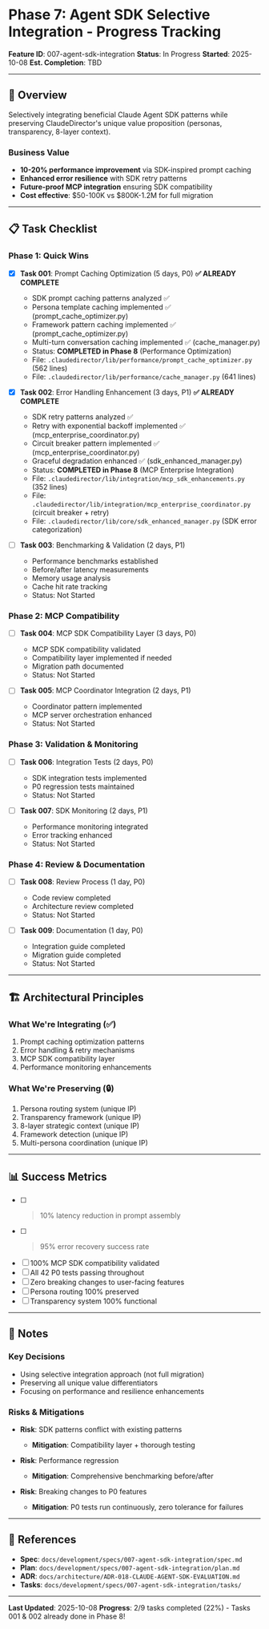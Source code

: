 # Phase 7: Agent SDK Selective Integration - Progress Tracking

**Feature ID**: 007-agent-sdk-integration
**Status**: In Progress
**Started**: 2025-10-08
**Est. Completion**: TBD

---

## 🎯 Overview

Selectively integrating beneficial Claude Agent SDK patterns while preserving ClaudeDirector's unique value proposition (personas, transparency, 8-layer context).

### Business Value
- **10-20% performance improvement** via SDK-inspired prompt caching
- **Enhanced error resilience** with SDK retry patterns
- **Future-proof MCP integration** ensuring SDK compatibility
- **Cost effective**: $50-100K vs $800K-1.2M for full migration

---

## 📋 Task Checklist

### Phase 1: Quick Wins
- [x] **Task 001**: Prompt Caching Optimization (5 days, P0) **✅ ALREADY COMPLETE**
  - SDK prompt caching patterns analyzed ✅
  - Persona template caching implemented ✅ (prompt_cache_optimizer.py)
  - Framework pattern caching implemented ✅ (prompt_cache_optimizer.py)
  - Multi-turn conversation caching implemented ✅ (cache_manager.py)
  - Status: **COMPLETED in Phase 8** (Performance Optimization)
  - File: `.claudedirector/lib/performance/prompt_cache_optimizer.py` (562 lines)
  - File: `.claudedirector/lib/performance/cache_manager.py` (641 lines)

- [x] **Task 002**: Error Handling Enhancement (3 days, P1) **✅ ALREADY COMPLETE**
  - SDK retry patterns analyzed ✅
  - Retry with exponential backoff implemented ✅ (mcp_enterprise_coordinator.py)
  - Circuit breaker pattern implemented ✅ (mcp_enterprise_coordinator.py)
  - Graceful degradation enhanced ✅ (sdk_enhanced_manager.py)
  - Status: **COMPLETED in Phase 8** (MCP Enterprise Integration)
  - File: `.claudedirector/lib/integration/mcp_sdk_enhancements.py` (352 lines)
  - File: `.claudedirector/lib/integration/mcp_enterprise_coordinator.py` (circuit breaker + retry)
  - File: `.claudedirector/lib/core/sdk_enhanced_manager.py` (SDK error categorization)

- [ ] **Task 003**: Benchmarking & Validation (2 days, P1)
  - Performance benchmarks established
  - Before/after latency measurements
  - Memory usage analysis
  - Cache hit rate tracking
  - Status: Not Started

### Phase 2: MCP Compatibility
- [ ] **Task 004**: MCP SDK Compatibility Layer (3 days, P0)
  - MCP SDK compatibility validated
  - Compatibility layer implemented if needed
  - Migration path documented
  - Status: Not Started

- [ ] **Task 005**: MCP Coordinator Integration (2 days, P1)
  - Coordinator pattern implemented
  - MCP server orchestration enhanced
  - Status: Not Started

### Phase 3: Validation & Monitoring
- [ ] **Task 006**: Integration Tests (2 days, P0)
  - SDK integration tests implemented
  - P0 regression tests maintained
  - Status: Not Started

- [ ] **Task 007**: SDK Monitoring (2 days, P1)
  - Performance monitoring integrated
  - Error tracking enhanced
  - Status: Not Started

### Phase 4: Review & Documentation
- [ ] **Task 008**: Review Process (1 day, P0)
  - Code review completed
  - Architecture review completed
  - Status: Not Started

- [ ] **Task 009**: Documentation (1 day, P0)
  - Integration guide completed
  - Migration guide completed
  - Status: Not Started

---

## 🏗️ Architectural Principles

### What We're Integrating (✅)
1. Prompt caching optimization patterns
2. Error handling & retry mechanisms
3. MCP SDK compatibility layer
4. Performance monitoring enhancements

### What We're Preserving (🔒)
1. Persona routing system (unique IP)
2. Transparency framework (unique IP)
3. 8-layer strategic context (unique IP)
4. Framework detection (unique IP)
5. Multi-persona coordination (unique IP)

---

## 📊 Success Metrics

- [ ] >10% latency reduction in prompt assembly
- [ ] >95% error recovery success rate
- [ ] 100% MCP SDK compatibility validated
- [ ] All 42 P0 tests passing throughout
- [ ] Zero breaking changes to user-facing features
- [ ] Persona routing 100% preserved
- [ ] Transparency system 100% functional

---

## 📝 Notes

### Key Decisions
- Using selective integration approach (not full migration)
- Preserving all unique value differentiators
- Focusing on performance and resilience enhancements

### Risks & Mitigations
- **Risk**: SDK patterns conflict with existing patterns
  - **Mitigation**: Compatibility layer + thorough testing

- **Risk**: Performance regression
  - **Mitigation**: Comprehensive benchmarking before/after

- **Risk**: Breaking changes to P0 features
  - **Mitigation**: P0 tests run continuously, zero tolerance for failures

---

## 🔗 References

- **Spec**: `docs/development/specs/007-agent-sdk-integration/spec.md`
- **Plan**: `docs/development/specs/007-agent-sdk-integration/plan.md`
- **ADR**: `docs/architecture/ADR-018-CLAUDE-AGENT-SDK-EVALUATION.md`
- **Tasks**: `docs/development/specs/007-agent-sdk-integration/tasks/`

---

**Last Updated**: 2025-10-08
**Progress**: 2/9 tasks completed (22%) - Tasks 001 & 002 already done in Phase 8!
